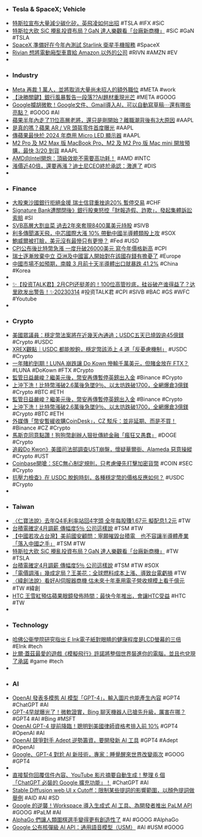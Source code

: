 - ### Tesla & SpaceX; Vehicle
- [特斯拉宣布大量減少碳化矽，英飛凌如何出招](https://technews.tw/2023/03/15/infineon-compound-semiconductor/) #TSLA #IFX #SiC
- [特斯拉大砍 SiC 攪亂投資布局？GaN 達人樂觀看「台廠新商機」](https://technews.tw/2023/03/15/itri-new-platform-for-third-generation-semiconductor-technology/) #SiC #GaN #TSLA
- [SpaceX 準備好在今年內測試 Starlink 衛星手機服務](https://chinese.engadget.com/spacex-is-getting-ready-to-test-its-starlink-satellite-to-cell-phone-service-100012459.html) #SpaceX
- [Rivian 想將電動廂型車賣給 Amazon 以外的公司](https://chinese.engadget.com/rivians-electric-delivery-vans-could-soon-be-available-to-companies-other-than-amazon-010401455.html) #RIVN #AMZN #EV
-
- ###  Industry
- [Meta 再裁 1 萬人，並將取消大量尚未招人的額外職位](https://chinese.engadget.com/zuckerberg-touts-year-of-efficiency-as-meta-lays-off-an-additional-10000-workers-144656596.html) #META #work
- [【決勝關鍵】銀行風暴暫告一段落??AI題材重現光芒](https://m.cnyes.com/news/id/5115456) #META #GOOG
- [Google攔胡微軟！Google文件、Gmail導入AI，可以自動寫草稿⋯還有哪些亮點？](https://www.bnext.com.tw/article/74443/google-googledoc-gmail-generatedai) #GOOG #AI
- [蘋果半年內走了11位高層老將，還只是剛開始？離職潮背後有3大原因](https://www.bnext.com.tw/article/74446/apple-senior-mana-reasons-elev) #AAPL
- [是真的嗎？蘋果 AR / VR 頭盔零件首度曝光](https://technews.tw/2023/03/14/apple-ar-vr-5/) #AAPL
- [傳蘋果最快於 2024 年商用 Micro LED 顯示器](https://technews.tw/2023/03/14/apple-micro-led-3/) #AAPL
- [M2 Pro 及 M2 Max 版 MacBook Pro、M2 及 M2 Pro 版 Mac mini 開放預購，最快 3/20 到貨](https://www.techbang.com/posts/104628-m2-pro-and-m2-max-macbook-pro-m2-and-m2-pro-mac-mini) #AAPL
- [AMD向Intel開炮：頂級效能不需要高功耗！](https://3cjohnhardware.wordpress.com/2023/03/13/amd-intel-7/) #AMD #INTC
- [漲價近40倍，還要再漲？迪士尼CEO終於承認：激進了](https://news.cnyes.com/news/id/5115394) #DIS
-
- ### Finance
- [大股東沙國銀行拒絕金援 瑞士信貸重挫逾20% 暫停交易](https://news.cnyes.com/news/id/5115606) #CHF
- [Signature Bank遭關閉後》銀行股東怒控「財報造假、詐欺」，發起集體訴訟索賠](https://www.blocktempo.com/shareholders-sue-signature-for-fraud/) #SI
- [SVB高層大割韭菜 過去2年來套現8400萬美元持股](https://news.cnyes.com/news/id/5115382) #SIVB
- [利多傳聞滿天飛，中芯國際大漲 10% 帶動中國半導體類股上攻](https://finance.technews.tw/2023/03/14/smic-surges-10-leading-chinese-semiconductor-stocks-to-rally/) #SOX
- [鮑威爾被打臉，美元沒有最慘只有更慘？](https://www.dailyfxasia.com/cn/cmarkets/20230314-23353.html) #Fed #USD
- [CPI公布後比特幣急漲 一度升破26000美元 寫今年價格新高](https://news.cnyes.com/news/id/5115353) #CPI
- [瑞士逐漸放棄中立 亞洲及中國富人開始對在該國存錢有擔憂了](https://www.rfi.fr/tw/歐洲/20230312-瑞士逐漸放棄中立-亞洲及中國富人開始對在該國存錢有擔憂了) #Europe
- [中國市場不如預期，南韓 3 月前十天半導體出口就暴跌 41.2%](https://finance.technews.tw/2023/03/14/south-koreas-semiconductor-exports-plunge-41-2-in-first-10-days-of-march-alone/) #China #Korea
-
- [✨【投资TALK君】2月CPI还挺差的！100位高管抄底，硅谷破产谁得益了？达里欧发出警告！✨20230314](https://www.youtube.com/watch?v=8ViWpeTCW4Y) #投资TALK君 #CPI #SIVB #BAC #GS #WFC #Youtube
-
- ### Crypto
- [美國眾議員：穩定幣法案將在近幾天內通過；USDC五天已燒毀逾45億鎂](https://www.blocktempo.com/rep-maxine-waters-says-u-s-could-pass-stablecoin-legislation-in-a-few-days/) #Crypto #USDC
- [XREX觀點｜USDC 都能脫鉤，穩定幣該添上 4 道「反憂慮機制」](https://www.blocktempo.com/xrex-talks-about-anti-depegged-mechanism-of-stablecoins/) #USDC #Crypto
- [一年賭約到期！LUNA 崩跌讓 Do Kown 慘輸千萬美元，但賭金放在 FTX？](https://www.blocktempo.com/do-kwon-bets-1-million-on-lunas-future-price-one-year-ago/) #LUNA #DoKown #FTX #Crypto
- [監管日益嚴峻？繼美元後，幣安再傳暫停英鎊出入金](https://abmedia.io/20230314-binance-will-suspend-gbp-transactions-by-paysafe) #Binance #Crypto
- [上沖下洗！比特幣漲破2.6萬後急墜9％、以太坊跌破1700，全網爆倉3億鎂](https://www.blocktempo.com/bitcoin-falls-9-percent-after-rising-past-26000/) #Crypto #BTC #ETH
- [監管日益嚴峻？繼美元後，幣安再傳暫停英鎊出入金](https://abmedia.io/20230314-binance-will-suspend-gbp-transactions-by-paysafe) #Binance #Crypto
- [上沖下洗！比特幣漲破2.6萬後急墜9％、以太坊跌破1700，全網爆倉3億鎂](https://www.blocktempo.com/bitcoin-falls-9-percent-after-rising-past-26000/) #Crypto #BTC #ETH
- [外媒傳「幣安暫緩收購CoinDesk」，CZ 駁斥：並非延期、而是不買！](https://www.blocktempo.com/binance-denies-interest-in-buying-coindesk/) #Binance #CZ #Crypto
- [馬斯克同意點讚！狗狗幣創辦人狠批傳統金融「瘋狂又愚蠢」](https://www.blocktempo.com/dogecoin-founder-remember-that-every-single-thing-about-modern-financial-markets-is-batshit-insane-stupidity/) #DOGE #Crypto
- [追殺Do Kwon》美國司法部調查UST崩盤，懷疑華爾街、Alameda 惡意操縱](https://www.blocktempo.com/us-justice-department-is-investigating-ust-collapse/) #Crypto #UST
- [Coinbase開嗆：SEC無心制定規則，只考慮優先打擊加密貨幣](https://www.blocktempo.com/coinbase-sec-considers-cracking-down-on-cryptocurrencies-as-a-priority/) #COIN #SEC #Crypto
- [抗壓力檢查》在 USDC 脫鉤時刻，各種穩定幣的價格反應如何？](https://www.blocktempo.com/usdc-plummets-how-stablecoins-perform/) #USDC #Crypto
-
- ### Taiwan
- [〈仁寶法說〉去年Q4毛利率站回4字頭 全年每股賺1.67元 擬配息1.2元](https://news.cnyes.com/news/id/5115512) #TW
- [台積電確定4月調薪 傳幅度5％ 公司這樣說](https://ctee.com.tw/news/tech/824501.html) #TSM #TW
- [【中國若攻占台灣】美前國安顧問：寧願摧毀台積電　也不容讓半導體產業「落入中國之手」](https://www.upmedia.mg/news_info.php?Type=3&SerialNo=168000) #TSM #TW
- [特斯拉大砍 SiC 攪亂投資布局？GaN 達人樂觀看「台廠新商機」](https://technews.tw/2023/03/15/itri-new-platform-for-third-generation-semiconductor-technology/) #TW #TSLA
- [台積電確定4月調薪 傳幅度5％ 公司這樣說](https://ctee.com.tw/news/tech/824501.html) #TSM #TW #SOX
- [「電價調漲」幾成定局？王美花：全球燃料成本上漲、導致台電虧損](https://today.line.me/tw/v2/article/wJ7gZjE) #TW
- [〈緯創法說〉看好AI伺服器商機 估未來十年車用電子營收規模上看千億元](https://news.cnyes.com/news/id/5115331) #TW #緯創
- [HTC 王雪紅預估蘋果眼鏡發佈時間：最快今年推出，會讓HTC受益](https://www.techbang.com/posts/104440-htc-wang-xuehong-revealed-that-apple-glasses-release-time-the) #HTC #TW
-
- ### Technology
- [哈佛公衞學院研究指出 E Ink電子紙對眼睛的健康程度是LCD螢幕的三倍](https://m.cnyes.com/news/id/5115199) #EInk #tech
- [比爾·蓋茲最愛的遊戲《模擬飛行》許諾將整個世界裝進你的電腦，並且也兌現了承諾](https://www.techbang.com/posts/104626-bill-gates-favorite-game-opened-an-era-in-40-years) #game #tech
-
- ### AI
- [OpenAI 發表多模態 AI 模型「GPT-4」，輸入圖片也能產生內容](https://technews.tw/2023/03/15/openai-release-new-ai-gpt-4/) #GPT4 #ChatGPT #AI
- [GPT-4早就曝光了！微軟證實，Bing 聊天機器人已搶先升級，厲害在哪？](https://www.bnext.com.tw/article/74448/bing-chat-openai-gpt-4) #GPT4 #AI #Bing #MSFT
- [OpenAI GPT-4 提前降臨！聰明到美國律師資格考排入前 10%](https://www.inside.com.tw/article/31017-OpenAI-GPT-4) #GPT4 #OpenAI #AI
- [OpenAI 競爭對手 Adept 逆勢籌資，要開發新 AI 工具](https://technews.tw/2023/03/15/ai-startup-adept-raises-350-million-in-fresh-funding/) #GPT4 #Adept #OpenAI
- [Google、GPT-4 對尬 AI 新技術，專家：睡覺醒來世界改變兩次](https://technews.tw/2023/03/15/ai-new-technology-change-world/) #GOOG #GPT4
-
- [直接幫你回覆信件內容、YouTube 影片摘要自動生成！整理 6 個「ChatGPT 必裝的 Google 擴充功能」！](https://www.gq.com.tw/gadget/article/chat-gpt-google-chrome-%E6%8F%92%E4%BB%B6) #ChatGPT #AI
- [Stable Diffusion web UI x Cutoff：限制某些提詞的影響範圍，以顏色提詞做舉例](https://mnya.tw/cc/word/1973.html) #AID #AI #SD
- [Google 的逆襲！Workspace 導入生成式 AI 工具、為開發者推出 PaLM API](https://www.inside.com.tw/article/31016-Google-Workspace-AI-announce-PaLM-API) #GOOG #PaLM #AI
- [AlphaGo 們讓人類圍棋選手變得更有創造性了](https://chinese.engadget.com/alphago-pushed-human-go-players-to-become-more-creative-130042629.html) #AI #GOOG #AlphaGo
- [Google 公布核彈級 AI API：通用語音模型（USM）](https://www.inside.com.tw/article/30930-google-universal-speech-model-usm) #AI #USM #GOOG